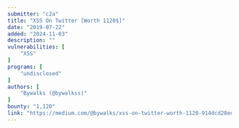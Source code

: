 ```yaml
---
submitter: "c2a"
title: "XSS On Twitter [Worth 1120$]"
date: "2019-07-22"
added: "2024-11-03"
description: ""
vulnerabilities: [
    "XSS"
]
programs: [
    "undisclosed"
]
authors: [
    "Bywalks (@bywalkss)"
]
bounty: "1,120"
link: "https://medium.com/@bywalks/xss-on-twitter-worth-1120-914dcd28ee18"
---
```




